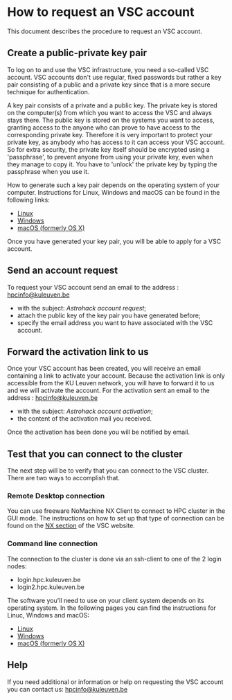 # How to request an VSC account

This document describes the procedure to request an VSC account.


## Create a public-private key pair

To log on to and use the VSC infrastructure, you need a so-called VSC account.
VSC accounts don't use regular, fixed passwords but rather a key pair consisting of a public and a private key since that is a more secure technique for authentication.

A key pair consists of a private and a public key. The private key is stored on the computer(s) from which you want to access the VSC and always stays there. The public key is stored on the systems you want to access, granting access to the anyone who can prove to have access to the corresponding private key. Therefore it is very important to protect your private key, as anybody who has access to it can access your VSC account. So for extra security, the private key itself should be encrypted using a 'passphrase', to prevent anyone from using your private key, even when they manage to copy it. You have to 'unlock' the private key by typing the passphrase when you use it.

How to generate such a key pair depends on the operating system of your computer. Instructions for Linux, Windows and macOS can be found in the following links:

- [Linux](https://www.vscentrum.be/client/linux/keys-openssh/)
- [Windows](https://www.vscentrum.be/client/windows/keys-putty/)
- [macOS (formerly OS X)](https://www.vscentrum.be/client/macosx/keys-openssh/)


Once you have generated your key pair, you will be able to apply for a VSC account.


## Send an account request

To request your VSC account send an email to the address : hpcinfo@kuleuven.be

- with the subject: *Astrohack account request*;
- attach the public key of the key pair you have generated before;
- specify the email address you want to have associated with the VSC account.


## Forward the activation link to us

Once your VSC account has been created, you will receive an email containing a link to activate your account.
Because the activation link is only accessible from the KU Leuven network, you will have to forward it to us and we will activate the account.
For the activation sent an email to the address : hpcinfo@kuleuven.be
- with the subject: *Astrohack account activation*;
- the content of the activation mail you received.

Once the activation has been done you will be notified by email.


## Test that you can connect to the cluster

The next step will be to verify that you can connect to the VSC cluster. There are two ways to accomplish that.

### Remote Desktop connection

You can use freeware NoMachine NX Client to connect to HPC cluster in the GUI mode. The instructions on how to set up that type of connection can be found on the [NX section](https://www.vscentrum.be/client/multiplatform/nx-start-guide) of the VSC website.

### Command line connection

The connection to the cluster is done via an ssh-client to one of the 2 login nodes:

- login.hpc.kuleuven.be
- login2.hpc.kuleuven.be

The software you'll need to use on your client system depends on its operating system. In the following pages you can find the instructions for Linuc, Windows and macOS:

- [Linux](https://www.vscentrum.be/client/linux)
- [Windows](https://www.vscentrum.be/client/windows#connecting)
- [macOS (formerly OS X)](https://www.vscentrum.be/client/macosx)


## Help

If you need additional or information or help on requesting the VSC account you can contact us: hpcinfo@kuleuven.be
